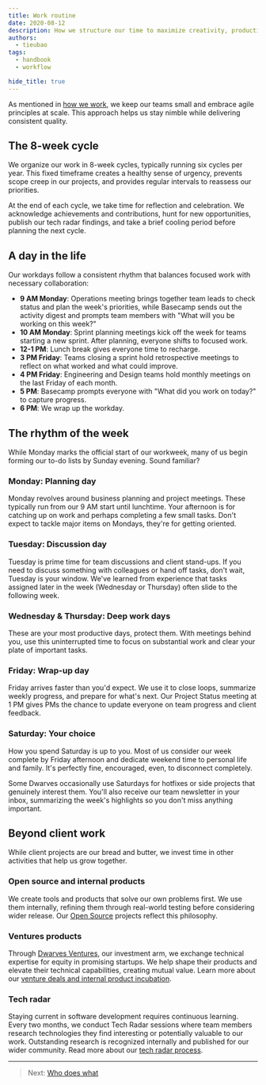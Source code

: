 ```yaml
---
title: Work routine
date: 2020-08-12
description: How we structure our time to maximize creativity, productivity, and balance
authors:
  - tieubao
tags:
  - handbook
  - workflow

hide_title: true
---
```


As mentioned in [how we work](how-we-work.md), we keep our teams small and embrace agile principles at scale. This approach helps us stay nimble while delivering consistent quality.

## The 8-week cycle

We organize our work in 8-week cycles, typically running six cycles per year. This fixed timeframe creates a healthy sense of urgency, prevents scope creep in our projects, and provides regular intervals to reassess our priorities.

At the end of each cycle, we take time for reflection and celebration. We acknowledge achievements and contributions, hunt for new opportunities, publish our tech radar findings, and take a brief cooling period before planning the next cycle.

## A day in the life

Our workdays follow a consistent rhythm that balances focused work with necessary collaboration:

- **9 AM Monday**: Operations meeting brings together team leads to check status and plan the week's priorities, while Basecamp sends out the activity digest and prompts team members with "What will you be working on this week?"
- **10 AM Monday**: Sprint planning meetings kick off the week for teams starting a new sprint. After planning, everyone shifts to focused work.
- **12-1 PM**: Lunch break gives everyone time to recharge.
- **3 PM Friday**: Teams closing a sprint hold retrospective meetings to reflect on what worked and what could improve.
- **4 PM Friday**: Engineering and Design teams hold monthly meetings on the last Friday of each month.
- **5 PM**: Basecamp prompts everyone with "What did you work on today?" to capture progress.
- **6 PM**: We wrap up the workday.

## The rhythm of the week

While Monday marks the official start of our workweek, many of us begin forming our to-do lists by Sunday evening. Sound familiar?

### Monday: Planning day

Monday revolves around business planning and project meetings. These typically run from our 9 AM start until lunchtime. Your afternoon is for catching up on work and perhaps completing a few small tasks. Don't expect to tackle major items on Mondays, they're for getting oriented.

### Tuesday: Discussion day

Tuesday is prime time for team discussions and client stand-ups. If you need to discuss something with colleagues or hand off tasks, don't wait, Tuesday is your window. We've learned from experience that tasks assigned later in the week (Wednesday or Thursday) often slide to the following week.

### Wednesday & Thursday: Deep work days

These are your most productive days, protect them. With meetings behind you, use this uninterrupted time to focus on substantial work and clear your plate of important tasks.

### Friday: Wrap-up day

Friday arrives faster than you'd expect. We use it to close loops, summarize weekly progress, and prepare for what's next. Our Project Status meeting at 1 PM gives PMs the chance to update everyone on team progress and client feedback.

### Saturday: Your choice

How you spend Saturday is up to you. Most of us consider our week complete by Friday afternoon and dedicate weekend time to personal life and family. It's perfectly fine, encouraged, even, to disconnect completely.

Some Dwarves occasionally use Saturdays for hotfixes or side projects that genuinely interest them. You'll also receive our team newsletter in your inbox, summarizing the week's highlights so you don't miss anything important.

## Beyond client work

While client projects are our bread and butter, we invest time in other activities that help us grow together.

### Open source and internal products

We create tools and products that solve our own problems first. We use them internally, refining them through real-world testing before considering wider release. Our [Open Source](/opensource/README.md) projects reflect this philosophy.

### Ventures products

Through [Dwarves Ventures](https://dwarves.ventures), our investment arm, we exchange technical expertise for equity in promising startups. We help shape their products and elevate their technical capabilities, creating mutual value. Learn more about our [venture deals and internal product incubation](ventures.md).

### Tech radar

Staying current in software development requires continuous learning. Every two months, we conduct Tech Radar sessions where team members research technologies they find interesting or potentially valuable to our work. Outstanding research is recognized internally and published for our wider community. Read more about our [tech radar process](learning/tech-radar.md).

---

> Next: [Who does what](who-does-what.md)
